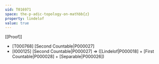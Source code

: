 ```yaml
---
uid: T016971
space: the-p-adic-topology-on-mathbb{z}
property: lindelof
value: true
---
```

[[Proof]]

* [T000768] [Second Countable|P000027]
* [I000125] [Second Countable|P000027] => ([Lindelof|P000018] + [First Countable|P000028] + [Separable|P000026])

